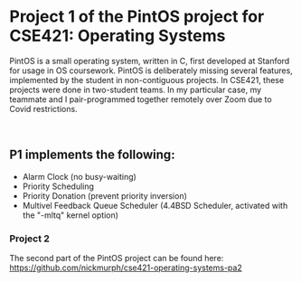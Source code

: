 # Project 1 of the PintOS project for CSE421: Operating Systems

PintOS is a small operating system, written in C, first developed at Stanford for usage in OS coursework. PintOS is deliberately missing several features, implemented by the student in non-contiguous projects. In CSE421, these projects were done in two-student teams. In my particular case, my teammate and I pair-programmed together remotely over Zoom due to Covid restrictions.

<br>

## P1 implements the following:
- Alarm Clock (no busy-waiting)
- Priority Scheduling 
- Priority Donation (prevent priority inversion)
- Multivel Feedback Queue Scheduler (4.4BSD Scheduler, activated with the "-mltq" kernel option)



### Project 2 
The second part of the PintOS project can be found here: https://github.com/nickmurph/cse421-operating-systems-pa2
